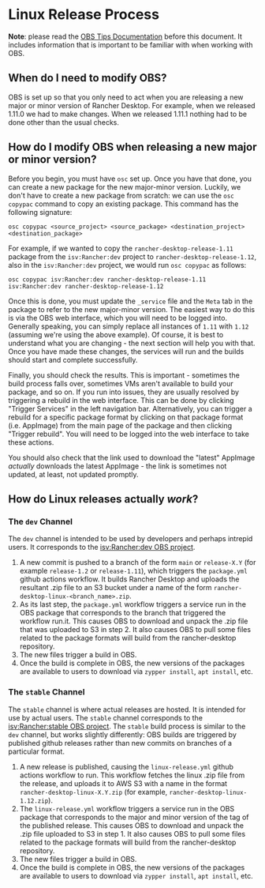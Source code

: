 # Linux Release Process

**Note**: please read the [OBS Tips Documentation](obs.md)
before this document. It includes information that is important to be familiar
with when working with OBS.


## When do I need to modify OBS?

OBS is set up so that you only need to act when you are releasing
a new major or minor version of Rancher Desktop. For example, when
we released 1.11.0 we had to make changes. When we released 1.11.1
nothing had to be done other than the usual checks.


## How do I modify OBS when releasing a new major or minor version?

Before you begin, you must have `osc` set up. Once you have that done,
you can create a new package for the new major-minor version. Luckily,
we don't have to create a new package from scratch: we can use the
`osc copypac` command to copy an existing package. This command has
the following signature:
```
osc copypac <source_project> <source_package> <destination_project> <destination_package>
```
For example, if we wanted to copy the `rancher-desktop-release-1.11`
package from the `isv:Rancher:dev` project to
`rancher-desktop-release-1.12`, also in the `isv:Rancher:dev` project,
we would run `osc copypac` as follows:
```
osc copypac isv:Rancher:dev rancher-desktop-release-1.11 isv:Rancher:dev rancher-desktop-release-1.12
```
Once this is done, you must update the `_service` file and the `Meta`
tab in the package to refer to the new major-minor version. The
easiest way to do this is via the OBS web interface, which you will
need to be logged into. Generally speaking, you can simply replace
all instances of `1.11` with `1.12` (assuming we're using the above
example). Of course, it is best to understand what you are changing -
the next section will help you with that. Once you have made these
changes, the services will run and the builds should start and
complete successfully.

Finally, you should check the results. This is important - sometimes
the build process falls over, sometimes VMs aren't available to build
your package, and so on. If you run into issues, they are usually
resolved by triggering a rebuild in the web interface. This can
be done by clicking "Trigger Services" in the left navigation bar.
Alternatively, you can trigger a rebuild for a specific package format
by clicking on that package format (i.e. AppImage) from the main page
of the package and then clicking "Trigger rebuild". You will need to
be logged into the web interface to take these actions.

You should also check that the link used to download the "latest"
AppImage *actually* downloads the latest AppImage - the link is
sometimes not updated, at least, not updated promptly.


## How do Linux releases actually *work*?

### The `dev` Channel

The `dev` channel is intended to be used by developers and perhaps
intrepid users. It corresponds to the
[isv:Rancher:dev OBS project](https://build.opensuse.org/project/show/isv:Rancher:dev).

1. A new commit is pushed to a branch of the form `main` or `release-X.Y`
   (for example `release-1.2` or `release-1.11`), which triggers the
   `package.yml` github actions workflow. It builds Rancher Desktop and
   uploads the resultant .zip file to an S3 bucket under a name of the form
   `rancher-desktop-linux-<branch_name>.zip`.
3. As its last step, the `package.yml` workflow triggers a service run in
   the OBS package that corresponds to the branch that triggered the workflow
   run.it. This causes OBS to download and unpack the .zip file that was uploaded
   to S3 in step 2. It also causes OBS to pull some files related to the
   package formats will build from the rancher-desktop repository.
4. The new files trigger a build in OBS.
5. Once the build is complete in OBS, the new versions of the packages are
   available to users to download via `zypper install`, `apt install`, etc.


### The `stable` Channel

The `stable` channel is where actual releases are hosted. It is
intended for use by actual users. The `stable` channel corresponds
to the
[isv:Rancher:stable OBS project](https://build.opensuse.org/project/show/isv:Rancher:stable).
The `stable` build process is similar to the `dev` channel, but works
slightly differently: OBS builds are triggered by published github
releases rather than new commits on branches of a particular format.

1. A new release is published, causing the `linux-release.yml` github
   actions workflow to run. This workflow fetches the linux .zip file
   from the release, and uploads it to AWS S3 with a name in the format
   `rancher-desktop-linux-X.Y.zip` (for example, `rancher-desktop-linux-1.12.zip`).
2. The `linux-release.yml` workflow triggers a service run in the OBS
   package that corresponds to the major and minor version of the tag
   of the published release. This causes OBS to download and unpack the
   .zip file uploaded to S3 in step 1. It also causes OBS to pull some files
   related to the package formats will build from the rancher-desktop
   repository.
4. The new files trigger a build in OBS.
5. Once the build is complete in OBS, the new versions of the packages are
   available to users to download via `zypper install`, `apt install`, etc.
